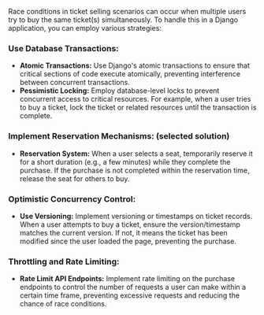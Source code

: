 Race conditions in ticket selling scenarios can occur when multiple users try to buy the same ticket(s) simultaneously. To handle this in a Django application, you can employ various strategies:

### Use Database Transactions:
- **Atomic Transactions:** Use Django's atomic transactions to ensure that critical sections of code execute atomically, preventing interference between concurrent transactions.
- **Pessimistic Locking:** Employ database-level locks to prevent concurrent access to critical resources. For example, when a user tries to buy a ticket, lock the ticket or related resources until the transaction is complete.

### Implement Reservation Mechanisms: (selected solution) 
- **Reservation System:** When a user selects a seat, temporarily reserve it for a short duration (e.g., a few minutes) while they complete the purchase. If the purchase is not completed within the reservation time, release the seat for others to buy.
  
### Optimistic Concurrency Control:
- **Use Versioning:** Implement versioning or timestamps on ticket records. When a user attempts to buy a ticket, ensure the version/timestamp matches the current version. If not, it means the ticket has been modified since the user loaded the page, preventing the purchase.

### Throttling and Rate Limiting:
- **Rate Limit API Endpoints:** Implement rate limiting on the purchase endpoints to control the number of requests a user can make within a certain time frame, preventing excessive requests and reducing the chance of race conditions.
